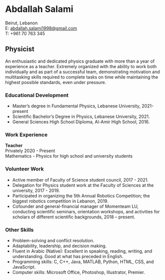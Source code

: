 # Abdallah Salami
 Beirut, Lebanon  
E: abdallah.salami1998@gmail.com  
T: +961 70 763 345

## Physicist
An enthusiastic and dedicated physics graduate with more than a year of experience as a teacher. Extremely organized with the ability to work both individually and as part of a successful team, demonstrating motivation and multitasking skills required to complete tasks on time while maintaining the highest possible standards, even under pressure.

### Educational Development
- Master’s degree in Fundamental Physics, Lebanese University, 2021-present
- Scientific Bachelor’s Degree in Physics, Lebanese University, 2021.
- General Sciences High School Diploma, Al-Amir High School, 2016.

### Work Experience
**Teacher**  
Privately    2020 - Present  
Mathematics - Physics for high school and university students

### Volunteer Work
- Active member of Faculty of Science student council, 2017 - 2021.
- Delegation for Physics student work at the Faculty of Sciences at the university, 2017 - 2019.
- Participated in organizing the 5th Annual Robotics Competition; the biggest robotics competition in Lebanon, 2019.
- Cofounder and general-financial manager of Momenteam LU, conducting scientific seminars, orientation workshops, and activities for scholars of different scientific backgrounds, 2018 – present.

### Other Skills
- Problem-solving and conflict resolution.
- Adaptability, leadership, and decision making.
- Fluent in Arabic (Native): Excellent in speaking, reading, writing, and understanding. Good at what has preceded in English.
- Programming skills: C, C++, Java, MATLAB, Python, HTML, CSS, and JavaScript.
- Computer skills: Microsoft Office, Photoshop, Illustrator, Premier.
